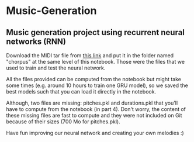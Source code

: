 # Music-Generation
## Music generation project using recurrent neural networks (RNN)

Download the MIDI tar file from [this link](https://github.com/IraKorshunova/folk-rnn/tree/master/data) and put it in the folder named "chorpus" at the same level of this notebook. Those were the files that we used to train and test the neural network.

All the files provided can be computed from the notebook but might take some times (e.g. around 10 hours to train one GRU model), so we saved the best models such that you can load it directly in the notebook.

Although, two files are missing: pitches.pkl and durations.pkl that you'll have to compute from the notebook (in part 4). Don't worry, the content of these missing files are fast to compute and they were not included on Git because of their sizes (700 Mo for pitches.pkl).

Have fun improving our neural network and creating your own melodies :)